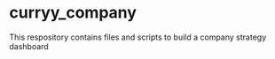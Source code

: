 # curryy_company
This respository contains files and scripts to build  a company strategy dashboard
